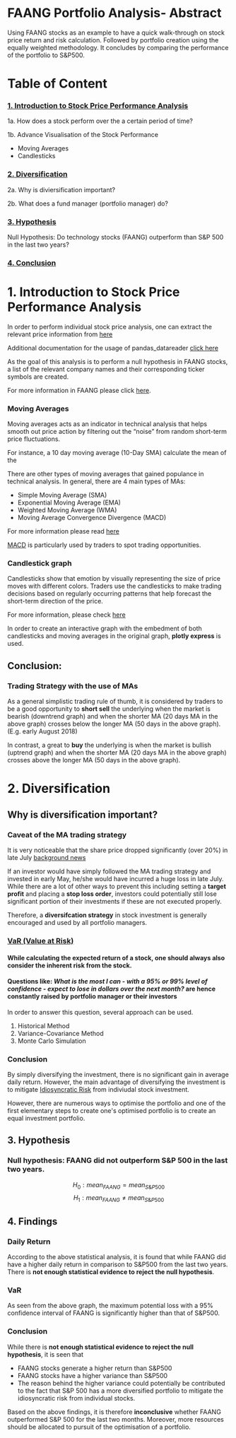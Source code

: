# FAANG Portfolio Analysis- Abstract
Using FAANG stocks as an example to have a quick walk-through on stock price return and risk calculation. Followed by portfolio creation using the equally weighted methodology. It concludes by comparing the performance of the portfolio to S\&P500.


# Table of Content

### [1. Introduction to Stock Price Performance Analysis](#1-introduction-to-stock-price-performance-analysis)

1a. How does a stock perform over the a certain period of time?

1b. Advance Visualisation of the Stock Performance 

- Moving Averages 
- Candlesticks 

### [2. Diversification](#2-Diversification)

2a. Why is diviersification important?

2b. What does a fund manager (portfolio manager) do?

### [3. Hypothesis](#3-hypothesis)

Null Hypothesis: Do technology stocks (FAANG) outperform than S&P 500 in the last two years?

### [4. Conclusion](#4-findings)


# 1. Introduction to Stock Price Performance Analysis

In order to perform individual stock price analysis, one can extract the relevant price information from [here](https://www.alphavantage.co/documentation/)

Additional documentation for the usage of pandas_datareader [click here](https://buildmedia.readthedocs.org/media/pdf/pandas-datareader/latest/pandas-datareader.pdf)

As the goal of this analysis is to perform a null hypothesis in FAANG stocks, a list of the relevant company names and their corresponding ticker symbols are created.

For more information in FAANG please click [here](https://www.investopedia.com/terms/f/faang-stocks.asp).

### Moving Averages

Moving averages acts as an indicator in technical analysis that helps smooth out price action by filtering out the “noise” from random short-term price fluctuations.

For instance, a 10 day moving average (10-Day SMA) calculate the mean of the 


There are other types of moving averages that gained populance in technical analysis. In general, there are 4 main types of MAs:

- Simple Moving Average (SMA)
- Exponential Moving Average (EMA)
- Weighted Moving Average (WMA)
- Moving Average Convergence Divergence (MACD)

For more information please read [here](https://www.investopedia.com/terms/m/movingaverage.asp)

[MACD](https://www.investopedia.com/terms/m/macd.asp) is particularly used by traders to spot trading opportunities.

### Candlestick graph

Candlesticks show that emotion by visually representing the size of price moves with different colors. Traders use the candlesticks to make trading decisions based on regularly occurring patterns that help forecast the short-term direction of the price.

For more information, please check [here](https://www.investopedia.com/trading/candlestick-charting-what-is-it/)

In order to create an interactive graph with the embedment of both candlesticks and moving averages in the original graph, __plotly express__ is used.

## Conclusion:
### Trading Strategy with the use of MAs
As a general simplistic trading rule of thumb, it is considered by traders to be a good opportunity to __short sell__ the underlying when the market is bearish (downtrend graph) and when the shorter MA (20 days MA in the above graph) crosses below the longer MA (50 days in the above graph). (E.g. early August 2018) 

In contrast, a great to __buy__ the underlying is when the market is bullish (uptrend graph) and when the shorter MA (20 days MA in the above graph) crosses above the longer MA (50 days in the above graph).

# 2. Diversification

## Why is diversification important?

### Caveat of the MA trading strategy
It is very noticeable that the share price dropped significantly (over 20%) in late July [background news](https://www.marketwatch.com/story/facebook-stock-crushed-after-revenue-user-growth-miss-2018-07-25)

If an investor would have simply followed the MA trading strategy and invested in early May, he/she would have incurred a huge loss in late July. While there are a lot of other ways to prevent this including setting a __target profit__ and placing a __stop loss order__, investors could potentially still lose significant portion of their investments if these are not executed properly.

Therefore, a __diversifcation strategy__ in stock investment is generally encouraged and used by all portfolio managers.

### [VaR (Value at Risk)](https://www.investopedia.com/terms/v/var.asp)

#### While calculating the expected return of a stock, one should always also consider the inherent risk from the stock.

#### Questions like: _What is the most I can - with a 95% or 99% level of confidence - expect to lose in dollars over the next month?_ are hence constantly raised by portfolio manager or their investors

In order to answer this question, several approach can be used.
1. Historical Method
2. Variance-Covariance Method
3. Monte Carlo Simulation

### Conclusion

By simply diversifying the investment, there is no significant gain in average daily return. However, the main advantage of diversifying the investment is to mitigate [Idiosyncratic Risk](https://www.investopedia.com/terms/i/idiosyncraticrisk.asp) from indiviudal stock investment.

However, there are numerous ways to optimise the portfolio and one of the first elementary steps to create one's optimised portfolio is to create an equal investment portfolio.  

## 3. Hypothesis 

### Null hypothesis: FAANG did not outperform S&P 500 in the last two years.


$$ H_0: mean_{FAANG} = mean_{S\&P500}$$
$$ H_1: mean_{FAANG} \neq mean_{S\&P500}$$

## 4. Findings

### Daily Return

According to the above statistical analysis, it is found that while FAANG did have a higher daily return in comparison to S&P500 from the last two years. There is __not enough statistical evidence to reject the null hypothesis__. 

### VaR

As seen from the above graph, the maximum potential loss with a 95% confidence interval of FAANG is significantly higher than that of S&P500.

### Conclusion

While there is __not enough statistical evidence to reject the null hypothesis__, it is seen that 
- FAANG stocks generate a higher return than S&P500
- FAANG stocks have a higher variance than S&P500
- The reason behind the higher variance could potentially be contributed to the fact that S&P 500 has a more diversified portfolio to mitigate the idiosyncratic risk from individual stocks.

Based on the above findings, it is therefore __inconclusive__ whether FAANG outperformed S&P 500 for the last two months.
Moreover, more resources should be allocated to pursuit of the optimisation of a portfolio. 
